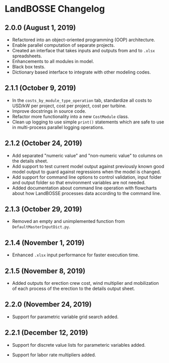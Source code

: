 # LandBOSSE Changelog

## 2.0.0 (August 1, 2019)

- Refactored into an object-oriented programming (OOP) architecture.
- Enable parallel computation of separate projects.
- Created an interface that takes inputs and outputs from and to `.xlsx` spreadsheets.
- Enhancements to all modules in model.
- Black box tests.
- Dictionary based interface to integrate with other modeling codes.

## 2.1.1 (October 9, 2019)

- In the `costs_by_module_type_operation` tab, standardize all costs to USD/kW per project, cost per project, cost per turbine.
- Improve docstrings in source code.
- Refactor more functionality into a new `CostModule` class.
- Clean up logging to use simple `print()` statements which are safe to use in multi-process parallel logging operations.

## 2.1.2 (October 24, 2019)

- Add separated "numeric value" and "non-numeric value" to columns on the details sheet.
- Add support to test current model output against previously known good model output to guard against regressions when the model is changed.
- Add support for command line options to control validation, input folder and output folder so that environment variables are not needed.
- Added documentation about command line operation with flowcharts about how LandBOSSE processes data according to the command line.

## 2.1.3 (October 29, 2019)

- Removed an empty and unimplemented function from `DefaultMasterInputDict.py`.

## 2.1.4 (November 1, 2019)

- Enhanced `.xlsx` input performance for faster execution time.

## 2.1.5 (November 8, 2019)

- Added outputs for erection crew cost, wind multiplier and mobilization of each process of the erection to the details output sheet.

## 2.2.0 (November 24, 2019)

- Support for parametric variable grid search added.

## 2.2.1 (December 12, 2019)

+ Support for discrete value lists for parameteric variables added.

+ Support for labor rate multipliers added.
